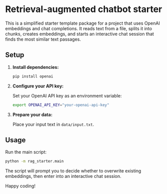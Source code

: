 # Retrieval-augmented chatbot starter

This is a simplified starter template package for a project that uses OpenAI embeddings and chat completions. It reads text from a file, splits it into chunks, creates embeddings, and starts an interactive chat session that finds the most similar text passages.

## Setup

1. **Install dependencies:**

   ```bash
   pip install openai
   ```

2. **Configure your API key:**

   Set your OpenAI API key as an environment variable:

   ```bash
   export OPENAI_API_KEY="your-openai-api-key"
   ```

3. **Prepare your data:**

   Place your input text in `data/input.txt`.

## Usage

Run the main script:

```bash
python -m rag_starter.main
```

The script will prompt you to decide whether to overwrite existing embeddings, then enter into an interactive chat session.

Happy coding!
